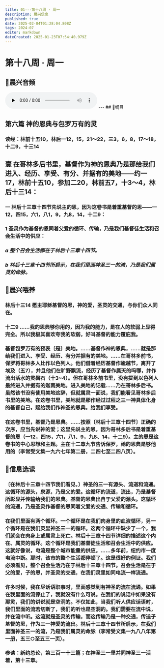 ```yaml
---
title: 01---第十八周 · 周一
description: 晨兴信息
published: true
date: 2025-02-04T01:28:04.808Z
tags: 2024-07
editor: markdown
dateCreated: 2025-01-23T07:54:40.979Z
---
```


# 第十八周 · 周一
## 🎵晨兴音频
<audio id="audio" controls="" preload="none">
      <source id="mp3" src="/2024-07/week18/week18day1.mp3">
</audio>
---
## 📖纲目

## 第六篇    神的恩典与包罗万有的灵

### 读经：林前十五10，林后一12，15，21～22，三3，6，8，17～18，十二9，十三14

## 壹	在哥林多后书里，基督作为神的恩典乃是那给我们进入、经历、享受、有分、并据有的美地——约一17，林前十五10，参加二20，林前五7，十3～4，林后十三14：

### 一	林后十三章十四节先说主的恩，因为这卷书是着重基督的恩——一12，四15，六1，八1，9，九8，14，十二9：

### 1	圣灵作为基督的恩同着父爱的循环、传输，乃是我们基督徒生活和召会生活中的供应：

### *a	整个召会生活都在于林后十三章十四节。*

### *b	林后十三章十四节所启示，在我们里面神圣三一的流，乃是我们属灵的命脉。*

## 📖晨兴喂养

### **林后十三14**    **愿主耶稣基督的恩，神的爱，圣灵的交通，与你们众人同在。**

### **十二9**    **……我的恩典够你用的，因为我的能力，是在人的软弱上显得完全。所以我极其喜欢夸我的软弱，好叫基督的能力覆庇我。**

### 基督包罗万有的预表〔是〕美地。……基督作神的恩典，……就是那给我们进入、享受、经历、有分并据有的美地。……在哥林多前书，保罗将哥林多人比作以色列人。他们借着经历基督作逾越节，离开了埃及（五7），并且他们在旷野飘流，经历了基督作属天的吗哪，并作流出活水的灵磐石（十3~4）。但在哥林多前书里，没有提到以色列人最终进入并据有的迦南美地。进入美地的记载……乃在哥林多后书。虽然该书没有使用美地这辞，但就属灵一面说，我们能看见哥林多后书里的美地。在这卷书里，美地就是那作经过过程之三一神具体化身的基督自己，赐给我们作神圣的恩典，给我们享受。

### 在这卷书里，基督乃是恩典。……按照〔林后十三章十四节〕正确的次序，应当先说神的爱；这里先说主的恩，因为哥林多后书是着重基督的恩（一12，四15，六1，八1、9，九8、14，十二9）。主的恩是这卷书的中心思想和主题。主在十二章九节告诉保罗，祂的恩典是够他用的（李常受文集一九六七年第二册，二四七至二四八页）。

## 📖信息选读

### 〔在林后十三章十四节我们看见，〕神圣的三一有源头、流道和流通。这循环的源头，泉源，乃是父的爱。这循环的流道，流出，乃是基督所彰显并传输给我们的恩典。基督的恩典出自于父爱的源头。这循环的流通，乃是圣灵作基督的恩同着父爱的交通、传输和循环。

### 在我们里面有两个循环。一个循环是在我们肉身里的血液循环，另一个循环是在我们灵里神圣三一的循环。这两个循环中缺少了一个，我们就会在肉身上或属灵上死亡。林后十三章十四节详细的描述这个内在、属灵的循环。这个循环是我们基督徒生活和召会生活中的供应。这就好像说，电流是整个城市能量的供应。……多年前，纽约市一度电流中断。那时，该市的整个生活都停顿了。这是很好的例证。我们必须看见，整个召会生活乃在于林后十三章十四节。召会生活是在于父的爱，子的恩，并圣灵的交通，在我们灵里如同电流一样流通。

### 许多时候，我在尽话语职事时，里面感觉到有神圣的流在流通。如果在我里面的流停止了，我就没有什么可说。在我们的说话中如果没有那灵，我们的讲说就是空洞的。不仅如此，当我们听人供应话语时，我们里面的流若切断了，我们的听也是空洞的。我们需要在流中说，并在流中听。这流就是圣灵的传输，而这传输乃是一种交通，传送子基督的恩，作为三一神爱的流出。林后十三章十四节所启示，在我们里面神圣三一的流，乃是我们属灵的命脉（李常受文集一九八八年第一册，五三○至五三一页）。

### 参读：新约总论，第三百一十三篇；在神圣三一里并同神圣三一活着，第十三章。
<!-- Google tag (gtag.js) -->
<script async src="https://www.googletagmanager.com/gtag/js?id=G-1P8709Z16T"></script>
<script>
  window.dataLayer = window.dataLayer || [];
  function gtag(){dataLayer.push(arguments);}
  gtag('js', new Date());

  gtag('config', 'G-1P8709Z16T');
</script>